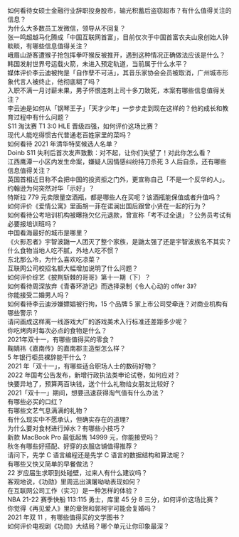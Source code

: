如何看待女硕士金融行业辞职投身股市，输光积蓄后盗窃超市？有什么值得关注的信息？  
为什么大多数员工发微信，领导从不回复？  
张一鸣超越马化腾成「中国互联网首富」，目前仅次于中国首富农夫山泉创始人钟睒睒，有哪些信息值得关注？  
峨眉山游客遭猴子抢包挥拳吓猴反被推开，遇到这种情况正确做法应该是什么？  
韩国发射世界号运载火箭，未进入预定轨道，当前属于什么水平？  
媒体评价李云迪被拘是「自作孽不可活」，其音乐家协会会员被取消，广州城市形象代言人被终止，他彻底糊了吗？  
入职不满一月讨薪未果，男子怀恨连刺上司十多刀致死，本案有哪些信息值得关注？  
李云迪是如何从「钢琴王子」「天才少年」一步步走到现在这样的？他的成长和教育过程中有什么问题？  
S11 淘汰赛 T1 3:0 HLE 晋级四强，如何评价这场比赛？  
现代人能吃得惯古代普通老百姓家里的菜吗？  
如何看待 2021 年清华特奖候选人名单？  
Doinb S11 失利后首次发声致歉：对不起，让你们失望了！对此你怎么看？  
江西鹰潭一小区内发生命案，嫌疑人因情感纠纷持刀杀死 3 人后自杀，还有哪些信息值得关注？  
英国首相近日称不会把中国的投资拒之门外，更宣称自己「不是一个反华的人」。约翰逊为何突然对华「示好」？  
特斯拉 779 元卖限量空酒瓶，都是哪些人在买呢？该酒瓶能保值或者升值吗？  
如何评价《爱情公寓》里面胡一菲在诺澜出国后跟曾小贤在一起的行为？  
如何看待公考培训机构被曝拖欠亿元退款，曾宣称「考不过全退」？公务员考试有必要报培训班吗？  
中国看海最好的城市是哪里？  
《火影忍者》宇智波鼬一人团灭了整个家族，是鼬太强了还是宇智波族名不其实？  
什么食物当地人吃不腻，外地人吃不惯？  
东北那么冷，为什么喜欢吃凉菜？  
互联网公司校招名额大幅增加说明了什么问题？  
如何评价综艺《披荆斩棘的哥哥》第十一期（下）？  
如何看待周深放弃《青春环游记》而选择录制《令人心动的 offer 3》?  
你能接受二婚男人吗？  
如何看待李云迪涉嫌嫖娼被行拘，15 个品牌 5 家上市公司受牵连？对商业机构有哪些警示？  
请问画成这样离一线游戏大厂的游戏美术入行标准还差距多少呢？  
你吃烤肉时每次必点的食物是什么？  
2021年双十一，有哪些值得买的零食？  
鞠婧祎《嘉南传》的嘉南郡主造型怎么样？  
5 年银行柜员裸辞能干什么？  
2021 年「双十一」，有哪些适合职场人士的数码好物？  
2022 年国考公告发布，新增行政执法类申论试卷，如何应对？  
快要异地了，预算两百块钱，送个什么礼物给女朋友比较好？  
2021「双十一」期间，想要迅速获得淘气值有什么办法？  
有哪些必买的口红？  
有哪些文艺气息满满的礼物？  
有什么现实中不愿承认，但确实存在的道理?  
为什么要对食材进行焯水？有哪些小技巧？  
新款 MacBook Pro 最低起售 14999 元，你能接受吗？  
秋冬有哪些好搭配、好穿的衣服店铺值得推荐？  
请问下，先学 C 语言编程还是先学 C 语言的数据结构和算法呢？  
有哪些又快又简单的早餐做法？  
22 岁应届生求职到处碰壁，过来人有什么建议吗？  
客观地说，《功勋》里周迅出演屠呦呦表现如何？  
在互联网公司工作（实习）是一种怎样的体验？  
NBA 21-22 赛季快船 113:115 勇士，库里 45 分 8 三分，如何评价这场比赛？  
你觉得《再见爱人》里的章贺和郭柯宇可能会复婚吗？  
2021 年双 11 ，有哪些值得买的文学图书？  
如何评价电视剧《功勋》大结局？哪个单元让你印象最深？  
